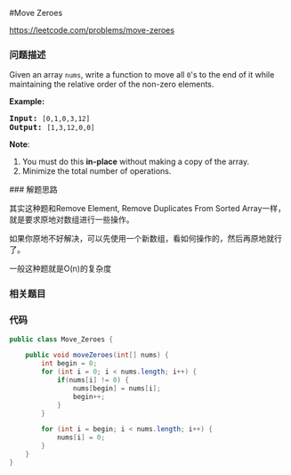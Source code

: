 #Move Zeroes

https://leetcode.com/problems/move-zeroes

### 问题描述

<p>Given an array <code>nums</code>, write a function to move all <code>0</code>&#39;s to the end of it while maintaining the relative order of the non-zero elements.</p>

<p><b>Example:</b></p>

<pre>
<b>Input:</b> <code>[0,1,0,3,12]</code>
<b>Output:</b> <code>[1,3,12,0,0]</code></pre>

<p><b>Note</b>:</p>

<ol>
	<li>You must do this <b>in-place</b> without making a copy of the array.</li>
	<li>Minimize the total number of operations.</li>
</ol>
### 解题思路

其实这种题和Remove Element, Remove Duplicates From Sorted Array一样，就是要求原地对数组进行一些操作。

如果你原地不好解决，可以先使用一个新数组，看如何操作的，然后再原地就行了。

一般这种题就是O(n)的复杂度

### 相关题目

### 代码

```java
public class Move_Zeroes {

    public void moveZeroes(int[] nums) {
        int begin = 0;
        for (int i = 0; i < nums.length; i++) {
            if(nums[i] != 0) {
                nums[begin] = nums[i];
                begin++;
            }
        }

        for (int i = begin; i < nums.length; i++) {
            nums[i] = 0;
        }
    }
}
```
